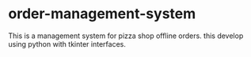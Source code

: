 # order-management-system

This is a management system for pizza shop offline orders. this develop using python with tkinter interfaces.